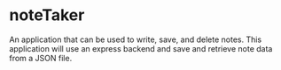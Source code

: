 # noteTaker
 An application that can be used to write, save, and delete notes. This application will use an express backend and save and retrieve note data from a JSON file.
